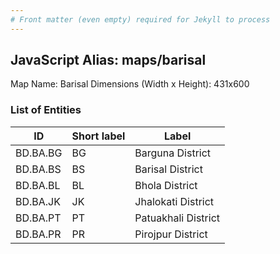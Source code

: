 ```yaml
---
# Front matter (even empty) required for Jekyll to process
---
```


## JavaScript Alias: maps/barisal

Map Name: Barisal
Dimensions (Width x Height): 431x600

### List of Entities

| ID       | Short label | Label               |
| -------- | ----------- | ------------------- |
| BD.BA.BG | BG          | Barguna District    |
| BD.BA.BS | BS          | Barisal District    |
| BD.BA.BL | BL          | Bhola District      |
| BD.BA.JK | JK          | Jhalokati District  |
| BD.BA.PT | PT          | Patuakhali District |
| BD.BA.PR | PR          | Pirojpur District   |
